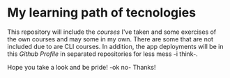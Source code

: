 # My learning path of tecnologies

This repository will include the _courses_ I've taken and some exercises of the own courses and may some in my own. There are some that are not included due to are CLI courses.
In addition, the app deployments will be in this _Github Profile_ in separated repositories for less mess -i think-.

Hope you take a look and be pride! -ok no-
Thanks!
